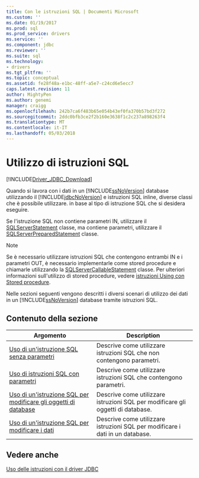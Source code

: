 ```yaml
---
title: Con le istruzioni SQL | Documenti Microsoft
ms.custom: ''
ms.date: 01/19/2017
ms.prod: sql
ms.prod_service: drivers
ms.service: ''
ms.component: jdbc
ms.reviewer: ''
ms.suite: sql
ms.technology:
- drivers
ms.tgt_pltfrm: ''
ms.topic: conceptual
ms.assetid: fe28f48a-e1bc-48ff-a5e7-c24cd6e5ecc7
caps.latest.revision: 11
author: MightyPen
ms.author: genemi
manager: craigg
ms.openlocfilehash: 242b7ca6f483b65e054b43ef0fa370b57bd3f272
ms.sourcegitcommit: 2ddc0bfb3ce2f2b160e3638f1c2c237a898263f4
ms.translationtype: MT
ms.contentlocale: it-IT
ms.lasthandoff: 05/03/2018
---
```

# <a name="using-statements-with-sql"></a>Utilizzo di istruzioni SQL
[!INCLUDE[Driver_JDBC_Download](../../includes/driver_jdbc_download.md)]

  Quando si lavora con i dati in un [!INCLUDE[ssNoVersion](../../includes/ssnoversion_md.md)] database utilizzando il [!INCLUDE[jdbcNoVersion](../../includes/jdbcnoversion_md.md)] e istruzioni SQL inline, diverse classi che è possibile utilizzare. in base al tipo di istruzione SQL che si desidera eseguire.  
  
 Se l'istruzione SQL non contiene parametri IN, utilizzare il [SQLServerStatement](../../connect/jdbc/reference/sqlserverstatement-class.md) classe, ma contiene parametri, utilizzare il [SQLServerPreparedStatement](../../connect/jdbc/reference/sqlserverpreparedstatement-class.md) classe.  
  
> [!NOTE]  
>  Se è necessario utilizzare istruzioni SQL che contengono entrambi IN e i parametri OUT, è necessario implementarle come stored procedure e chiamarle utilizzando la [SQLServerCallableStatement](../../connect/jdbc/reference/sqlservercallablestatement-class.md) classe. Per ulteriori informazioni sull'utilizzo di stored procedure, vedere [istruzioni Using con Stored procedure](../../connect/jdbc/using-statements-with-stored-procedures.md).  
  
 Nelle sezioni seguenti vengono descritti i diversi scenari di utilizzo dei dati in un [!INCLUDE[ssNoVersion](../../includes/ssnoversion_md.md)] database tramite istruzioni SQL.  
  
## <a name="in-this-section"></a>Contenuto della sezione  
  
|Argomento|Description|  
|-----------|-----------------|  
|[Uso di un'istruzione SQL senza parametri](../../connect/jdbc/using-an-sql-statement-with-no-parameters.md)|Descrive come utilizzare istruzioni SQL che non contengono parametri.|  
|[Uso di istruzioni SQL con parametri](../../connect/jdbc/using-an-sql-statement-with-parameters.md)|Descrive come utilizzare istruzioni SQL che contengono parametri.|  
|[Uso di un'istruzione SQL per modificare gli oggetti di database](../../connect/jdbc/using-an-sql-statement-to-modify-database-objects.md)|Descrive come utilizzare istruzioni SQL per modificare gli oggetti di database.|  
|[Uso di un'istruzione SQL per modificare i dati](../../connect/jdbc/using-an-sql-statement-to-modify-data.md)|Descrive come utilizzare istruzioni SQL per modificare i dati in un database.|  
  
## <a name="see-also"></a>Vedere anche  
 [Uso delle istruzioni con il driver JDBC](../../connect/jdbc/using-statements-with-the-jdbc-driver.md)  
  
  
